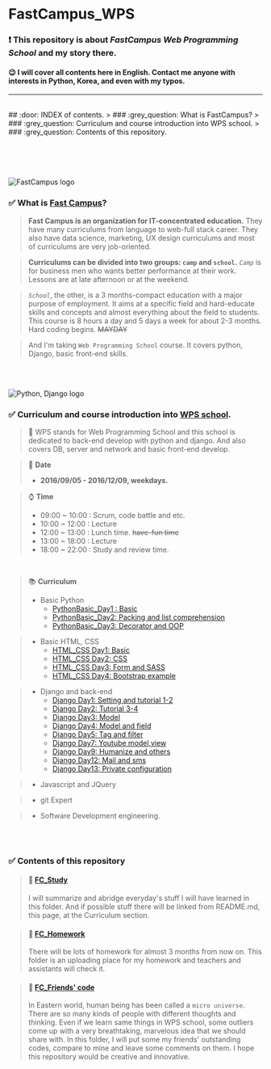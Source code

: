 # FastCampus_WPS
### :exclamation: This repository is about *FastCampus Web Programming School* and my story there. 
#### :wink: I will cover all contents here in English. Contact me anyone with interests in Python, Korea, and even with my typos.
---
<br>
## :door: INDEX of contents.
> ### :grey_question: What is FastCampus?
> ### :grey_question: Curriculum and course introduction into WPS school.
> ### :grey_question: Contents of this repository. 


<br><br><br><br>
![FastCampus logo](http://cdn.www.fastcampus.co.kr/wp-content/uploads/2016/01/fastcampus_logo_345x76.png)
### :white_check_mark: What is [Fast Campus](http://www.fastcampus.co.kr/)?
> **Fast Campus is an organization for IT-concentrated education.** They have many curriculums from language to web-full stack career.
> They also have data science, marketing, UX design curriculums and most of curriculums are very job-oriented. 

> **Curriculums can be divided into two groups: `camp` and `school`.**
> *`Camp`* is for business men who wants better performance at their work. Lessons are at late afternoon or at the weekend.


> *`School`*, the other, is a 3 months-compact education with a major purpose of employment.
> It aims at a specific field and hard-educate skills and concepts and almost everything about the field to students.
> This course is 8 hours a day and 5 days a week for about 2-3 months. Hard coding begins. ~~MAYDAY~~

> And I'm taking `Web Programming School` course. It covers python, Django, basic front-end skills.

<br><br>


![Python, Django logo](http://cfile26.uf.tistory.com/image/121FBE0F4B7613886BD426)
### :white_check_mark: Curriculum and course introduction into [WPS school](http://www.fastcampus.co.kr/dev_school_wps/).
> :scroll: WPS stands for Web Programming School and this school is dedicated to back-end develop with python and django. And also covers DB, server and network and basic front-end develop.

> :calendar: **Date**
> - **2016/09/05 - 2016/12/09, weekdays.**

> :watch: **Time**
> - 09:00 ~ 10:00 : Scrum, code battle and etc.
> - 10:00 ~ 12:00 : Lecture
> - 12:00 ~ 13:00 : Lunch time. ~~have-fun time~~
> - 13:00 ~ 18:00 : Lecture
> - 18:00 ~ 22:00 : Study and review time.

<br>

> :books: **Curriculum**
> * Basic Python
>   - [PythonBasic_Day1 : Basic](https://github.com/shoark7/FastCampus_WPS/blob/master/FC_Study/Python%20Basics/PythonBasic_Day1%20Basic-1.md)
>   - [PythonBasic_Day2: Packing and list comprehension](https://github.com/shoark7/FastCampus_WPS/blob/master/FC_Study/Python%20Basics/PythonBasic_Day2%20Packing%20and%20list%20comprehension.md)
>   - [PythonBasic_Day3: Decorator and OOP](https://github.com/shoark7/FastCampus_WPS/blob/master/FC_Study/Python%20Basics/PythonBasic_Day3%20Decorator%20and%20OOP.md)

> * Basic HTML, CSS
>   - [HTML_CSS Day1: Basic](https://github.com/shoark7/FastCampus_WPS/blob/master/FC_Study/HTML%2BCSS/HTML%20%2B%20CSS_Day1%20Html%20basic-1.md)
>   - [HTML_CSS Day2: CSS](https://github.com/shoark7/FastCampus_WPS/blob/master/FC_Study/HTML%2BCSS/HTML%20%2B%20CSS_Day2%20CSS.md)
>   - [HTML_CSS Day3: Form and SASS](https://github.com/shoark7/FastCampus_WPS/blob/master/FC_Study/HTML%2BCSS/HTML%20%2B%20CSS_Day3%20Form%20and%20SASS.md)
>   - [HTML_CSS Day4: Bootstrap example](https://github.com/shoark7/FastCampus_WPS/blob/master/FC_Study/HTML%2BCSS/HTML%20%2B%20CSS_Day4%20Bootstrap%20example.md)

> * Django and back-end
>   - [Django Day1: Setting and tutorial 1-2](https://github.com/shoark7/FastCampus_WPS/blob/master/FC_Study/django/Django_Day%201%20Setting%20and%20tutorial%201-2.md)
>   - [Django Day2: Tutorial 3-4](https://github.com/shoark7/FastCampus_WPS/blob/master/FC_Study/django/Django_Day%202%20Tutorial%203-4.md)
>   - [Django Day3: Model](https://github.com/shoark7/FastCampus_WPS/blob/master/FC_Study/django/Django_Day%203%20Model.md)
>   - [Django Day4: Model and field](https://github.com/shoark7/FastCampus_WPS/blob/master/FC_Study/django/Django_Day%204%20Model%20and%20field.md)
>   - [Django Day5: Tag and filter](https://github.com/shoark7/FastCampus_WPS/blob/master/FC_Study/django/Django_Day%205%20Tag%20and%20filter.md)
>   - [Django Day7: Youtube model,view](https://github.com/shoark7/FastCampus_WPS/blob/master/FC_Study/django/Django_Day%207%20Youtube%20video%20model%20and%20view.md)
>   - [Django Day9: Humanize and others](https://github.com/shoark7/FastCampus_WPS/blob/master/FC_Study/django/Django_Day%209%20Humanize%20and%20others.md)
>   - [Django Day12: Mail and sms](https://github.com/shoark7/FastCampus_WPS/blob/master/FC_Study/django/Django_Day%2012%20Mail%20and%20sms.md)
>   - [Django Day13: Private configuration](https://github.com/shoark7/FastCampus_WPS/blob/master/FC_Study/django/Django_Day%2013%20Private%20configuration.md)

> * Javascript and JQuery

> * git Expert

> * Software Development engineering.

<br><br>

### :white_check_mark: Contents of this repository
> #### :open_file_folder: [FC_Study](https://github.com/shoark7/FastCampus_WPS/tree/master/FC_Study)
> I will summarize and abridge everyday's stuff I will have learned in this folder. And if possible stuff there will be linked from README.md, this page, at the Curriculum section.

> #### :open_file_folder: [FC_Homework](https://github.com/shoark7/FastCampus_WPS/tree/master/FC_Homework)
> There will be lots of homework for almost 3 months from now on. This folder is an uploading place for my homework and teachers and assistants will check it.

> #### :open_file_folder: [FC_Friends' code](https://github.com/shoark7/FastCampus_WPS/tree/master/FC_Friends'%20code)
> In Eastern world, human being has been called a `micro universe`. There are so many kinds of people with different thoughts and thinking. Even if we learn same things in WPS school, some outliers come up with a very breathtaking, marvelous idea that we should share with. In this folder, I will put some my friends' outstanding codes, compare to mine and leave some comments on them. I hope this repository would be creative and innovative.
